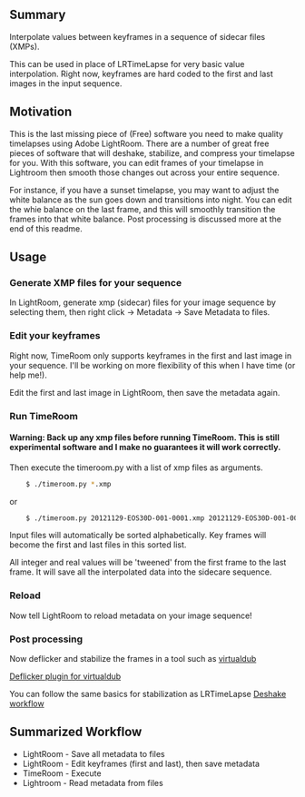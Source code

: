 ## Summary
Interpolate values between keyframes in a sequence of sidecar files (XMPs).

This can be used in place of LRTimeLapse for very basic value interpolation.  Right now,
keyframes are hard coded to the first and last images in the input sequence.

## Motivation

This is the last missing piece of (Free) software you need to make quality timelapses using Adobe LightRoom. There are a number of great free pieces of software that will deshake, stabilize, and compress your timelapse for you. With this software, you can edit frames of your timelapse in Lightroom then smooth those changes out across your entire sequence.

For instance, if you have a sunset timelapse, you may want to adjust the white balance as the sun goes down and transitions into night.  You can edit the whie balance on the last frame, and this will smoothly transition the frames into that white balance.  Post processing is discussed more at the end of this readme.

## Usage

### Generate XMP files for your sequence
In LightRoom, generate xmp (sidecar) files for your image sequence by selecting them, then right click -> Metadata -> Save Metadata to files.

### Edit your keyframes
Right now, TimeRoom only supports keyframes in the first and last image in your sequence.  I'll be working on more flexibility of this when I have time (or help me!).

Edit the first and last image in LightRoom, then save the metadata again.

### Run TimeRoom
#### Warning: Back up any xmp files before running TimeRoom. This is still experimental software and I make no guarantees it will work correctly.
Then execute the timeroom.py with a list of xmp files as arguments.

```bash
	$ ./timeroom.py *.xmp
```

or 

```bash
	$ ./timeroom.py 20121129-EOS30D-001-0001.xmp 20121129-EOS30D-001-0002.xmp 20121129-EOS30D-001-0003.xmp
```

Input files will automatically be sorted alphabetically.  Key frames will become the first and last files in this sorted list.

All integer and real values will be 'tweened' from the first frame to the last frame.  It will save all the interpolated data into the sidecare sequence.

### Reload 
Now tell LightRoom to reload metadata on your image sequence!


### Post processing

Now deflicker and stabilize the frames in a tool such as [virtualdub](http://www.virtualdub.org/)

[Deflicker plugin for virtualdub](http://neuron2.net/deflick/flick.html)

You can follow the same basics for stabilization as LRTimeLapse
[Deshake workflow](http://forum.lrtimelapse.com/Thread-removal-of-blurring-with-deshaker)


## Summarized Workflow

* LightRoom - Save all metadata to files
* LightRoom - Edit keyframes (first and last), then save metadata
* TimeRoom - Execute
* Lightroom - Read metadata from files